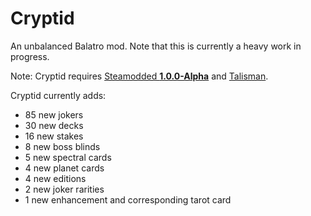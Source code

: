 # Cryptid
An unbalanced Balatro mod. Note that this is currently a heavy work in progress.

Note: Cryptid requires [Steamodded **1.0.0-Alpha**](https://github.com/Steamopollys/Steamodded/archive/refs/heads/main.zip) and [Talisman](https://github.com/MathIsFun0/Talisman/releases/latest).

Cryptid currently adds:
- 85 new jokers
- 30 new decks
- 16 new stakes
- 8 new boss blinds
- 5 new spectral cards
- 4 new planet cards
- 4 new editions
- 2 new joker rarities
- 1 new enhancement and corresponding tarot card
